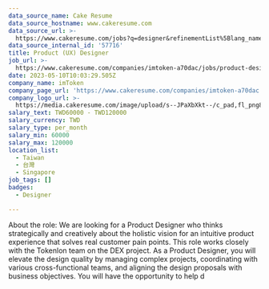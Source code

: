 ```yaml
---
data_source_name: Cake Resume
data_source_hostname: www.cakeresume.com
data_source_url: >-
  https://www.cakeresume.com/jobs?q=designer&refinementList%5Blang_name%5D%5B0%5D=English&refinementList%5Bsalary_type%5D=per_year
data_source_internal_id: '57716'
title: Product (UX) Designer
job_url: >-
  https://www.cakeresume.com/companies/imtoken-a70dac/jobs/product-designer-ux-8371d1
date: 2023-05-10T10:03:29.505Z
company_name: imToken
company_page_url: 'https://www.cakeresume.com/companies/imtoken-a70dac'
company_logo_url: >-
  https://media.cakeresume.com/image/upload/s--JPaXbXkt--/c_pad,fl_png8,h_200,w_200/v1667900848/d31cfsm2nmcjkzuuoau1.png
salary_text: TWD60000 - TWD120000
salary_currency: TWD
salary_type: per_month
salary_min: 60000
salary_max: 120000
location_list:
  - Taiwan
  - 台灣
  - Singapore
job_tags: []
badges:
  - Designer

---
```


About the role: We are looking for a Product Designer who thinks strategically and creatively about the holistic vision for an intuitive product experience that solves real customer pain points. This role works closely with the Tokenlon team on the DEX project. As a Product Designer, you will elevate the design quality by managing complex projects, coordinating with various cross-functional teams, and aligning the design proposals with business objectives. You will have the opportunity to help d